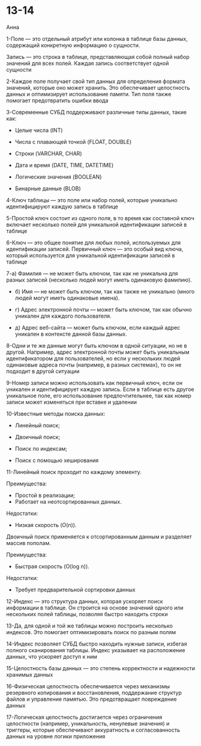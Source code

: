 # 13-14
Анна

1-Поле — это отдельный атрибут или колонка в таблице базы данных, содержащий конкретную информацию о сущности. 

Запись — это строка в таблице, представляющая собой полный набор значений для всех полей. Каждая запись соответствует одной сущности

2-Каждое поле получает свой тип данных для определения формата значений, которые оно может хранить. Это обеспечивает целостность данных и оптимизирует использование памяти. Тип поля также помогает предотвратить ошибки ввода

3-Современные СУБД поддерживают различные типы данных, такие как:

- Целые числа (INT)
  
- Числа с плавающей точкой (FLOAT, DOUBLE)
  
- Строки (VARCHAR, CHAR)
  
- Дата и время (DATE, TIME, DATETIME)
  
- Логические значения (BOOLEAN)
  
- Бинарные данные (BLOB)

4-Ключ таблицы — это поле или набор полей, которые уникально идентифицируют каждую запись в таблице

5-Простой ключ состоит из одного поля, в то время как составной ключ включает несколько полей для уникальной идентификации записей в таблице

6-Ключ — это общее понятие для любых полей, используемых для идентификации записей. Первичный ключ — это особый вид ключа, который используется для уникальной идентификации записей в таблице

7-а) Фамилия — не может быть ключом, так как не уникальна для разных записей (несколько людей могут иметь одинаковую фамилию).
  
- б) Имя — не может быть ключом, так как также не уникально (много людей могут иметь одинаковые имена).

- г) Адрес электронной почты — может быть ключом, так как обычно уникален для каждого пользователя.

- д) Адрес веб-сайта — может быть ключом, если каждый адрес уникален в контексте данной базы данных.

8-Одни и те же данные могут быть ключом в одной ситуации, но не в другой. Например, адрес электронной почты может быть уникальным идентификатором для пользователей, но если у нескольких людей одинаковые адреса почты (например, в разных системах), то он не подходит в другой ситуации

9-Номер записи можно использовать как первичный ключ, если он уникален и идентифицирует каждую запись. Если в таблице есть другое уникальное поле, его использование предпочтительнее, так как номер записи может изменяться при вставке и удалении

10-Известные методы поиска данных:

- Линейный поиск;
  
- Двоичный поиск;
  
- Поиск по индексам;
  
- Поиск с помощью хеширования

11-Линейный поиск проходит по каждому элементу. 

Преимущества:
- Простой в реализации;
- Работает на неотсортированных данных.

Недостатки:
- Низкая скорость (O(n)).

Двоичный поиск применяется к отсортированным данным и разделяет массив пополам.

Преимущества:
- Быстрая скорость (O(log n)).

Недостатки:
- Требует предварительной сортировки данных

12-Индекс — это структура данных, которая ускоряет поиск информации в таблице. Он строится на основе значений одного или нескольких полей таблицы, позволяя быстро находить строки

13-Да, для одной и той же таблицы можно построить несколько индексов. Это помогает оптимизировать поиск по разным полям

14-Индекс позволяет СУБД быстро находить нужные записи, избегая полного сканирования таблицы. Индекс указывает на расположение данных, что ускоряет доступ к ним

15-Целостность базы данных — это степень корректности и надежности хранимых данных

16-Физическая целостность обеспечивается через механизмы резервного копирования и восстановления, поддержание структур файлов и управление памятью. Это предотвращает повреждение данных

17-Логическая целостность достигается через ограничения целостности (например, уникальность, ненулевые значения) и триггеры, которые обеспечивают аккуратность и согласованность данных на уровне логики приложения
